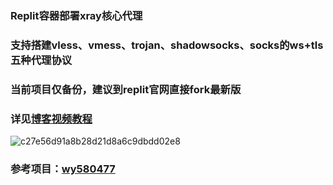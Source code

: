 ### Replit容器部署xray核心代理
### 支持搭建vless、vmess、trojan、shadowsocks、socks的ws+tls五种代理协议
### 当前项目仅备份，建议到replit官网直接fork最新版
### 详见[博客视频教程](https://ygkkk.blogspot.com/2022/12/replit-xray-vmess-vless-trojan-shadowsocks.html)
![c27e56d91a8b28d21d8a6c9dbdd02e8](https://user-images.githubusercontent.com/121604513/213597462-964894e2-50b1-419a-bae1-8d8ada8b1e65.png)
### 参考项目：[wy580477](https://github.com/wy580477/replit-trojan)
